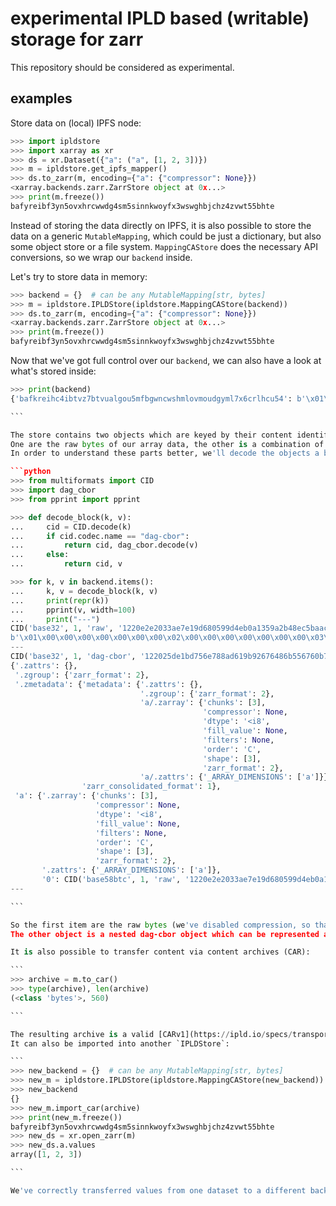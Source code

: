# experimental IPLD based (writable) storage for zarr

This repository should be considered as experimental.

## examples

Store data on (local) IPFS node:
```python
>>> import ipldstore
>>> import xarray as xr
>>> ds = xr.Dataset({"a": ("a", [1, 2, 3])})
>>> m = ipldstore.get_ipfs_mapper()
>>> ds.to_zarr(m, encoding={"a": {"compressor": None}})
<xarray.backends.zarr.ZarrStore object at 0x...>
>>> print(m.freeze())
bafyreibf3yn5ovxhrcwwdg4sm5sinnkwoyfx3wswghbjchz4zvwt55bhte

```

Instead of storing the data directly on IPFS, it is also possible to store the data
on a generic `MutableMapping`, which could be just a dictionary, but also some object store
or a file system. `MappingCAStore` does the necessary API conversions, so we wrap our
`backend` inside.

Let's try to store data in memory:

```python
>>> backend = {}  # can be any MutableMapping[str, bytes]
>>> m = ipldstore.IPLDStore(ipldstore.MappingCAStore(backend))
>>> ds.to_zarr(m, encoding={"a": {"compressor": None}})
<xarray.backends.zarr.ZarrStore object at 0x...>
>>> print(m.freeze())
bafyreibf3yn5ovxhrcwwdg4sm5sinnkwoyfx3wswghbjchz4zvwt55bhte

```

Now that we've got full control over our `backend`, we can also have a look at what's stored inside:

````python
>>> print(backend)
{'bafkreihc4ibtvz7btvualgou5mfbgwncwshmlovmoudgyml7x6crlhcu54': b'\x01\x00\x00\x00\x00\x00\x00\x00\x02\x00\x00\x00\x00\x00\x00\x00\x03\x00\x00\x00\x00\x00\x00\x00', 'bafyreibf3yn5ovxhrcwwdg4sm5sinnkwoyfx3wswghbjchz4zvwt55bhte': b'\xa4aa\xa3a0\xd8*X%\x00\x01U\x12 \xe2\xe2\x03:\xe7\xe1\x9dh\x05\x99\xd4\xeb\n\x13Y\xa2\xb4\x8e\xc5\xba\xacu\x06l1\x7f\xbf\x85\x15\x9cT\xefg.zarray\xa8edtypec<i8eorderaCeshape\x81\x03fchunks\x81\x03gfilters\xf6jcompressor\xf6jfill_value\xf6kzarr_format\x02g.zattrs\xa1q_ARRAY_DIMENSIONS\x81aag.zattrs\xa0g.zgroup\xa1kzarr_format\x02j.zmetadata\xa2hmetadata\xa4g.zattrs\xa0g.zgroup\xa1kzarr_format\x02ia/.zarray\xa8edtypec<i8eorderaCeshape\x81\x03fchunks\x81\x03gfilters\xf6jcompressor\xf6jfill_value\xf6kzarr_format\x02ia/.zattrs\xa1q_ARRAY_DIMENSIONS\x81aax\x18zarr_consolidated_format\x01'}

```

The store contains two objects which are keyed by their content identifier (CID).
One are the raw bytes of our array data, the other is a combination of zarr metadata fields in DAG-CBOR encoding.
In order to understand these parts better, we'll decode the objects a bit further:

```python
>>> from multiformats import CID
>>> import dag_cbor
>>> from pprint import pprint

>>> def decode_block(k, v):
...     cid = CID.decode(k)
...     if cid.codec.name == "dag-cbor":
...         return cid, dag_cbor.decode(v)
...     else:
...         return cid, v

>>> for k, v in backend.items():
...     k, v = decode_block(k, v)
...     print(repr(k))
...     pprint(v, width=100)
...     print("---")
CID('base32', 1, 'raw', '1220e2e2033ae7e19d680599d4eb0a1359a2b48ec5baac75066c317fbf85159c54ef')
b'\x01\x00\x00\x00\x00\x00\x00\x00\x02\x00\x00\x00\x00\x00\x00\x00\x03\x00\x00\x00\x00\x00\x00\x00'
---
CID('base32', 1, 'dag-cbor', '122025de1bd756e788ad619b92676486b556760b7dda5631c2911f3ccd6d3ef42799')
{'.zattrs': {},
 '.zgroup': {'zarr_format': 2},
 '.zmetadata': {'metadata': {'.zattrs': {},
                             '.zgroup': {'zarr_format': 2},
                             'a/.zarray': {'chunks': [3],
                                           'compressor': None,
                                           'dtype': '<i8',
                                           'fill_value': None,
                                           'filters': None,
                                           'order': 'C',
                                           'shape': [3],
                                           'zarr_format': 2},
                             'a/.zattrs': {'_ARRAY_DIMENSIONS': ['a']}},
                'zarr_consolidated_format': 1},
 'a': {'.zarray': {'chunks': [3],
                   'compressor': None,
                   'dtype': '<i8',
                   'fill_value': None,
                   'filters': None,
                   'order': 'C',
                   'shape': [3],
                   'zarr_format': 2},
       '.zattrs': {'_ARRAY_DIMENSIONS': ['a']},
       '0': CID('base58btc', 1, 'raw', '1220e2e2033ae7e19d680599d4eb0a1359a2b48ec5baac75066c317fbf85159c54ef')}}
---

```

So the first item are the raw bytes (we've disabled compression, so that we can observe the bytes `\x01`, `\x02` and `\x03` corresponding to the array data `[1, 2, 3]`.
The other object is a nested dag-cbor object which can be represented as a nested dictionary. It contains all the zarr metadata files inlined as well as a link to the CID of the array data. (The `base` of the CID differs, but as the `base` is purely representational and does not identify the content, it matches the CID from above).

It is also possible to transfer content via content archives (CAR):

```
>>> archive = m.to_car()
>>> type(archive), len(archive)
(<class 'bytes'>, 560)

```

The resulting archive is a valid [CARv1](https://ipld.io/specs/transport/car/carv1/) and can be imported to other IPLD speaking services (including IPFS).
It can also be imported into another `IPLDStore`:

```
>>> new_backend = {}  # can be any MutableMapping[str, bytes]
>>> new_m = ipldstore.IPLDStore(ipldstore.MappingCAStore(new_backend))
>>> new_backend
{}
>>> new_m.import_car(archive)
>>> print(new_m.freeze())
bafyreibf3yn5ovxhrcwwdg4sm5sinnkwoyfx3wswghbjchz4zvwt55bhte
>>> new_ds = xr.open_zarr(m)
>>> new_ds.a.values
array([1, 2, 3])

```

We've correctly transferred values from one dataset to a different backend store.

